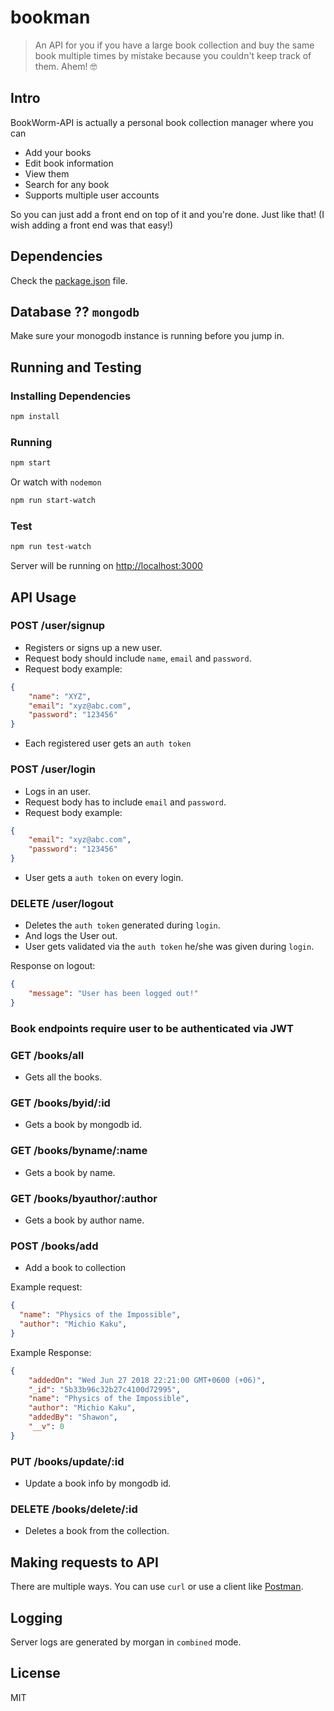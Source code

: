 # bookman
> An API for you if you have a large book collection and buy the same book multiple times by mistake because you couldn't keep track of them. Ahem! 🤓

## Intro
BookWorm-API is actually a personal book collection manager where you can

- Add your books
- Edit book information
- View them
- Search for any book
- Supports multiple user accounts

So you can just add a front end on top of it and you're done. Just like that! (I wish adding a front end was that easy!)

## Dependencies
Check the [package.json]("./package.json") file.

## Database ?? `mongodb`
Make sure your monogodb instance is running before you jump in.

## Running and Testing

### Installing Dependencies
```bash
npm install
```

### Running
```bash
npm start
```

Or watch with `nodemon`
```bash
npm run start-watch
```

### Test
```bash
npm run test-watch
```

Server will be running on [http://localhost:3000](http://localhost:3000)

## API Usage
### POST /user/signup
- Registers or signs up a new user.
- Request body should include `name`, `email` and `password`.
- Request body example:

```json
{
    "name": "XYZ",
    "email": "xyz@abc.com",
    "password": "123456"
}
```
- Each registered user gets an `auth token`

### POST /user/login
- Logs in an user.
- Request body has to include `email` and `password`.
- Request body example:

```json
{
    "email": "xyz@abc.com",
    "password": "123456"
}
```

- User gets a `auth token` on every login.


### DELETE /user/logout
- Deletes the `auth token` generated during `login`.
- And logs the User out.
- User gets validated via the `auth token` he/she was given during `login`.

Response on logout:

```json
{
    "message": "User has been logged out!"
}
```


### Book endpoints require user to be authenticated via JWT
### GET /books/all
- Gets all the books.


### GET /books/byid/:id
- Gets a book by mongodb id.


### GET /books/byname/:name
- Gets a book by name.

### GET /books/byauthor/:author
- Gets a book by author name.

### POST /books/add
- Add a book to collection

Example request:

```json
{
  "name": "Physics of the Impossible",
  "author": "Michio Kaku",
}
```

Example Response:

```json
{
    "addedOn": "Wed Jun 27 2018 22:21:00 GMT+0600 (+06)",
    "_id": "5b33b96c32b27c4100d72995",
    "name": "Physics of the Impossible",
    "author": "Michio Kaku",
    "addedBy": "Shawon",
    "__v": 0
}
```

### PUT /books/update/:id
- Update a book info by mongodb id.

### DELETE /books/delete/:id
- Deletes a book from the collection.

## Making requests to API
There are multiple ways. You can use `curl` or use a client like [Postman](https://www.getpostman.com).

## Logging
Server logs are generated by morgan in `combined` mode.

## License
MIT
